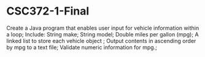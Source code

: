 # CSC372-1-Final
Create a Java program that enables user input for vehicle information within a loop; Include:  String make; String model; Double miles per gallon (mpg);  A linked list to store each vehicle object ; Output contents in ascending order by mpg to a text file; Validate numeric information for mpg.;
